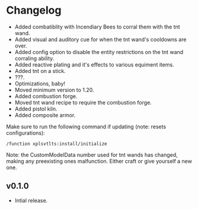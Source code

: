 # Changelog

- Added combatiblity with Incendiary Bees to corral them with the tnt wand.
- Added visual and auditory cue for when the tnt wand's cooldowns are over.
- Added config option to disable the entity restrictions on the tnt wand corraling ability.
- Added reactive plating and it's effects to various equiment items.
- Added tnt on a stick.
- ???.
- Optimizations, baby!
- Moved minimum version to 1.20.
- Added combustion forge.
- Moved tnt wand recipe to require the combustion forge.
- Added pistol kiln.
- Added composite armor.

Make sure to run the following command if updating (note: resets configurations):

```mcfunction
/function xplsvtlts:install/initialize
```

Note: the CustomModelData number used for tnt wands has changed, making any preexisting ones malfunction. Either craft or give yourself a new one.

## v0.1.0

- Intial release.
